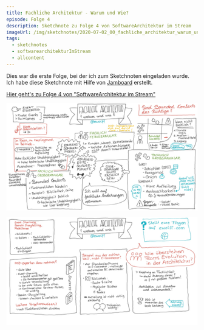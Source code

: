 ```yaml
---
title: Fachliche Architektur - Warum und Wie?
episode: Folge 4
description: Sketchnote zu Folge 4 von SoftwareArchitektur im Stream
imageUrl: /img/sketchnotes/2020-07-02_00_fachliche_architektur_warum_und_wie.PNG
tags:
  - sketchnotes
  - softwarearchitekturImStream
  - allcontent
---
```


Dies war die erste Folge, bei der ich zum Sketchnoten eingeladen wurde. Ich habe diese Sketchnote mit Hilfe von [Jamboard](https://edu.google.com/intl/de_de/products/jamboard/) erstellt.

[Hier geht's zu Folge 4 von "SoftwareArchitektur im Stream"](https://software-architektur.tv/folge4.html)

![Sketchnote zu Folge 4, Part 1](/img/sketchnotes/2020-07-02_00_fachliche_architektur_warum_und_wie.PNG)

![Sketchnote zu Folge 4, Part 1](/img/sketchnotes/2020-07-02_01_fachliche_architektur_warum_und_wie.PNG)
